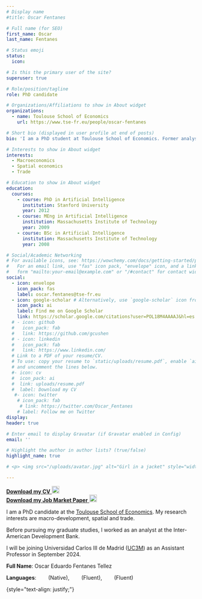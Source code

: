 ```yaml
---
# Display name
#title: Oscar Fentanes

# Full name (for SEO)
first_name: Oscar
last_name: Fentanes

# Status emoji
status:
  icon: 

# Is this the primary user of the site?
superuser: true

# Role/position/tagline
role: PhD candidate

# Organizations/Affiliations to show in About widget
organizations:
  - name: Toulouse School of Economics
    url: https://www.tse-fr.eu/people/oscar-fentanes

# Short bio (displayed in user profile at end of posts)
bio: 'I am a PhD student at Toulouse School of Economics. Former analyst at the Inter-American Development Bank'

# Interests to show in About widget
interests:
  - Macroeconomics
  - Spatial economics
  - Trade

# Education to show in About widget
education:
  courses:
    - course: PhD in Artificial Intelligence
      institution: Stanford University
      year: 2012
    - course: MEng in Artificial Intelligence
      institution: Massachusetts Institute of Technology
      year: 2009
    - course: BSc in Artificial Intelligence
      institution: Massachusetts Institute of Technology
      year: 2008

# Social/Academic Networking
# For available icons, see: https://wowchemy.com/docs/getting-started/page-builder/#icons
#   For an email link, use "fas" icon pack, "envelope" icon, and a link in the
#   form "mailto:your-email@example.com" or "/#contact" for contact widget.
social:
  - icon: envelope
    icon_pack: fas
    label: oscar.fentanes@tse-fr.eu
  - icon: google-scholar # Alternatively, use `google-scholar` icon from `ai` icon pack
    icon_pack: ai
    label: Find me on Google Scholar
    link: https://scholar.google.com/citations?user=POL18M4AAAAJ&hl=es
  # - icon: github
  #   icon_pack: fab
  #   link: https://github.com/gcushen
  # - icon: linkedin
  #   icon_pack: fab
  #   link: https://www.linkedin.com/
  # Link to a PDF of your resume/CV.
  # To use: copy your resume to `static/uploads/resume.pdf`, enable `ai` icons in `params.yaml`,
  # and uncomment the lines below.
  #- icon: cv
  #  icon_pack: ai
  #  link: uploads/resume.pdf
  #  label: Download my CV
   #- icon: twitter
    # icon_pack: fab
     # link: https://twitter.com/Oscar_Fentanes
    # label: Follow me on Twitter
display: 
header: true

# Enter email to display Gravatar (if Gravatar enabled in Config)
email: ''

# Highlight the author in author lists? (true/false)
highlight_name: true

# <p> <img src="/uploads/avatar.jpg" alt="Girl in a jacket" style="width:400px;height:600px;"> Oscar Fentanes </p>

---
```

 
<a href="/uploads/resume.pdf" target="_blank"> <b>Download my CV</b> <img style='display:inline;' src='https://upload.wikimedia.org/wikipedia/commons/8/87/PDF_file_icon.svg' width="20" height="20"/> </a> 
<br>
<a href="/uploads/Oscar_Fentanes_JMP.pdf" target="_blank"> <b>Download my Job Market Paper</b> <img style='display:inline;' src='https://upload.wikimedia.org/wikipedia/commons/8/87/PDF_file_icon.svg' width="20" height="20"/> </a>

<p> I am a PhD candidate at the <a href="https://www.tse-fr.eu/people/oscar-fentanes">Toulouse School of Economics</a>. My research interests are macro-development, spatial and trade. </p>

<p> Before pursuing my graduate studies, I worked as an analyst at the Inter-American Development Bank.</p>

I will be joining Universidad Carlos III de Madrid (<a href="https://economics.uc3m.es/">UC3M</a>) as an Assistant Professor in September 2024.

<p> <b>Full Name</b>: Oscar Eduardo Fentanes Tellez <img style='display:inline;' src='https://upload.wikimedia.org/wikipedia/commons/f/fc/Flag_of_Mexico.svg' width="24" height="12" /> </p>


<p> <b>Languages</b>: <img style='display:inline;' src='https://upload.wikimedia.org/wikipedia/commons/9/9a/Flag_of_Spain.svg' width="24" height="12" /> (Native), <img style='display:inline;' src='https://upload.wikimedia.org/wikipedia/en/c/c3/Flag_of_France.svg' width="24" height="12" /> (Fluent), <img style='display:inline;' src='https://upload.wikimedia.org/wikipedia/en/a/ae/Flag_of_the_United_Kingdom.svg' width="24" height="14" /> (Fluent) </p>

{style="text-align: justify;"}
